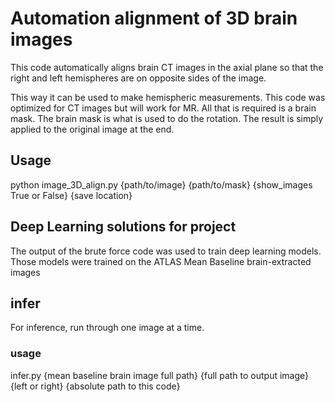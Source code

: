 # Automation alignment of 3D brain images
This code automatically aligns brain CT images in the axial plane so that the right and left hemispheres are on opposite sides of the image.

This way it can be used to make hemispheric measurements.
This code was optimized for CT images but will work for MR. All that is required is a brain mask. The brain mask is what is used to do the rotation. The result is simply applied to the original image at the end.

## Usage
python image_3D_align.py {path/to/image} {path/to/mask} {show_images True or False} {save location}

## Deep Learning solutions for project 

The output of the brute force code was used to train deep learning models. Those models were trained on the ATLAS Mean Baseline brain-extracted images

## infer
For inference, run through one image at a time.
### usage
infer.py {mean baseline brain image full path} {full path to output image} {left or right} {absolute path to this code} 